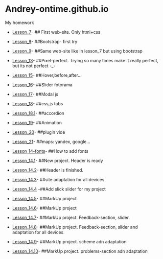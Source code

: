 # Andrey-ontime.github.io
My homework

* [Lesson_7](https://andrei-ontime.github.io/lesson_7/)- ## First web-site. Only html+css

* [Lesson_8](https://andrei-ontime.github.io/lesson_8/)- ##Bootstrap- first try

* [Lesson_9](https://andrei-ontime.github.io/lesson_9/)- ##Same web-site like in lesson_7 but using bootstrap

* [Lesson_13](https://andrei-ontime.github.io/lesson%2013/)- ##Pixel-perfect. Trying so many times make it really perfect, but its not perfect -_-
* [Lesson_15](https://andrei-ontime.github.io/lesson_15/index.html)- ##Hover,before,after...
* [Lesson_16](https://andrei-ontime.github.io/lesson_16/index.html)- ##Slider fotorama
* [Lesson_17](https://andrei-ontime.github.io/lesson_17/index.html)- ##Modal js
* [Lesson_18](https://andrei-ontime.github.io/lesson18.1/index.html)- ##css,js tabs
* [Lesson_18.1](https://andrei-ontime.github.io/lesson18/index.html)- ##accordion
* [Lesson_19](https://andrei-ontime.github.io/lesson19/index.html)- ##Animation
* [Lesson_20](https://andrei-ontime.github.io/lesson20/)- ##plugin vide
* [Lesson_21](https://andrei-ontime.github.io/lesson21/index.html)- ##maps: yandex, google...
* [Lesson_14-fonts](https://andrei-ontime.github.io/lesson%2014.fonts/index.html)- ##How to add fonts
* [Lesson_14.1](https://andrei-ontime.github.io/lesson_14.1/src/)- ##New project. Header is ready
* [Lesson_14.2](https://andrei-ontime.github.io/project_14.2/index.html)- ##Header is finished.
* [Lesson_14.3](https://andrei-ontime.github.io/project_14.3/index.html)- ##site adaptation for all devices
* [Lesson_14.4](https://andrei-ontime.github.io/project_14.4/index.html) -##Add slick slider for my project
* [Lesson_14.5](https://andrei-ontime.github.io/lesson-14.5/index.html)- ##MarkUp project
* [Lesson_14.6](https://andrei-ontime.github.io/project-14.6/index.html)- ##MarkUp project
* [Lesson_14.7](https://andrei-ontime.github.io/project-14.7/index.html)- ##MarkUp project. Feedback-section, slider.
* [Lesson_14.8](https://andrei-ontime.github.io/project-14.8/index.html)- ##MarkUp project. Feedback-section, slider and adaptation for all devices.
* [Lesson_14.9](https://andrei-ontime.github.io/project-14.9/index.html)- ##MarkUp project. scheme adn adaptation
* [Lesson_14.10](https://andrei-ontime.github.io/project-14.10/index.html)- ##MarkUp project. problems-section adn adaptation
